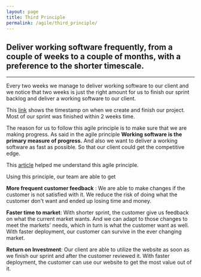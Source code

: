 ```yaml
---
layout: page
title: Third Principle
permalink: /agile/third_principle/
---
```



## Deliver working software frequently, from a couple of weeks to a couple of months, with a preference to the shorter timescale.
---

Every two weeks we manage to deliver working software to our client and we notice that two weeks is just the right amount for us to finish our sprint backlog and deliver a working software to our client.

This [link](https://github.com/SoftEnOP/op-stats-sw602/projects) shows the timestamp on when we create and finish our project. Most of our sprint was finished within 2 weeks time.

The reason for us to follow this agile principle is to make sure that we are making progress. As said in the agile principle __Working software is the primary measure of progress.__ And also we want to deliver a working software as fast as possible. So that our client could get the competitive edge.

This [article](https://www.anthonyregister.com/journal/2018/3/7/why-deliver-working-software-frequently-from-a-couple-of-weeks-to-a-couple-of-months-with-a-preference-to-the-shorter-timescale) helped me understand this agile principle.

Using this principle, our team are able to get

__More frequent customer feedback__ : We are able to make changes if the customer is not satisfied with it. We reduce the risk of doing what the customer don't want and ended up losing time and money.

__Faster time to market__: With shorter sprint, the customer give us feedback on what the current market wants. And we can adapt to those changes to meet the markets' needs, which in turn is what the customer want as well. With faster deployment, our customer can survive in the ever changing market.

__Return on Investment__: Our client are able to utilize the website as soon as we finish our sprint and after the customer reviewed it. With faster deployment, the customer can use our website to get the most value out of it.